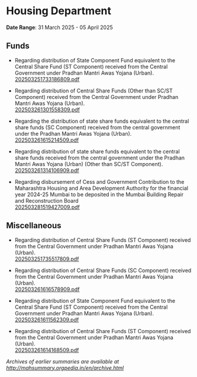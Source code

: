 # Housing Department

**Date Range**: 31 March 2025 - 05 April 2025


## Funds
- Regarding distribution of State Component Fund equivalent to the Central Share Fund (ST Component) received from the Central Government under Pradhan Mantri Awas Yojana (Urban).\
  [202503251733186809.pdf](https://gr.maharashtra.gov.in/Site/Upload/Government%20Resolutions/English/202503251733186809.pdf)

- Regarding distribution of Central Share Funds (Other than SC/ST Component) received from the Central Government under Pradhan Mantri Awas Yojana (Urban).\
  [202503261301558309.pdf](https://gr.maharashtra.gov.in/Site/Upload/Government%20Resolutions/English/202503261301558309.pdf)

- Regarding the distribution of state share funds equivalent to the central share funds (SC Component) received from the central government under the Pradhan Mantri Awas Yojana (Urban).\
  [202503261615214509.pdf](https://gr.maharashtra.gov.in/Site/Upload/Government%20Resolutions/English/202503261615214509.pdf)

- Regarding distribution of state share funds equivalent to the central share funds received from the central government under the Pradhan Mantri Awas Yojana (Urban) (Other than SC/ST Component).\
  [202503261314106909.pdf](https://gr.maharashtra.gov.in/Site/Upload/Government%20Resolutions/English/202503261314106909.pdf)

- Regarding disbursement of Cess and Government Contribution to the Maharashtra Housing and Area Development Authority for the financial year 2024-25 Mumbai to be deposited in the Mumbai Building Repair and Reconstruction Board\
  [202503281519427009.pdf](https://gr.maharashtra.gov.in/Site/Upload/Government%20Resolutions/English/202503281519427009.pdf)

## Miscellaneous
- Regarding distribution of Central Share Funds (ST Component) received from the Central Government under Pradhan Mantri Awas Yojana (Urban).\
  [202503251735517809.pdf](https://gr.maharashtra.gov.in/Site/Upload/Government%20Resolutions/English/202503251735517809.pdf)

- Regarding distribution of Central Share Funds (SC Component) received from the Central Government under Pradhan Mantri Awas Yojana (Urban).\
  [202503261616578909.pdf](https://gr.maharashtra.gov.in/Site/Upload/Government%20Resolutions/English/202503261616578909.pdf)

- Regarding distribution of State Component Fund equivalent to the Central Share Fund (ST Component) received from the Central Government under Pradhan Mantri Awas Yojana (Urban).\
  [202503261611562309.pdf](https://gr.maharashtra.gov.in/Site/Upload/Government%20Resolutions/English/202503261611562309.pdf)

- Regarding distribution of Central Share Funds (ST Component) received from the Central Government under Pradhan Mantri Awas Yojana (Urban).\
  [202503261614168509.pdf](https://gr.maharashtra.gov.in/Site/Upload/Government%20Resolutions/English/202503261614168509.pdf)


*Archives of earlier summaries are available at http://mahsummary.orgpedia.in/en/archive.html*